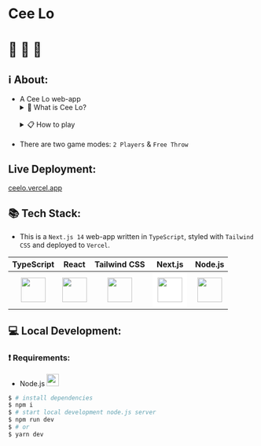# Cee Lo

# 🎲 🎲 🎲

## ℹ️ About:

- A Cee Lo web-app
    <details>
      <summary>
      🤔 What is Cee Lo?
      </summary>
      <a href="https://en.wikipedia.org/wiki/Cee-lo">Cee Lo</a> (pronounced "See Low") is a game played with three six-sided dice.  The name comes from the Chinese Sì-Wŭ-Liù (四五六), meaning "four-five-six" and rolling a 4, 5, 6 is the goal.
      </details>
      <br>
    <details>
        <summary>
        📋 How to play
        </summary>
        Each player rolls all three dice at once.  If two dice are the same number, the player's score for that round is the value of the third die.  If no doubles are found, you roll again.  <br>Special rolls:<br><ul><li>4, 5, 6 is Cee Lo and is an automatic win.</li><li>Three of a kind (aka "trips") is also an automatic win.</li><li>1, 2, 3 is an automatic loss.</li></ul>
    </details>
    <br>
- There are two game modes: `2 Players` & `Free Throw`

## Live Deployment:

[ceelo.vercel.app](https://ceelo.vercel.app/)

## 📚 Tech Stack:

- This is a `Next.js 14` web-app written in `TypeScript`, styled with `Tailwind CSS` and deployed to `Vercel`.

|                                        TypeScript                                        |                                         React                                         |                                         Tailwind CSS                                         |                                                              Next.js                                                               |                                          Node.js                                          |
| :--------------------------------------------------------------------------------------: | :-----------------------------------------------------------------------------------: | :------------------------------------------------------------------------------------------: | :--------------------------------------------------------------------------------------------------------------------------------: | :---------------------------------------------------------------------------------------: |
| <img src="https://cdn.worldvectorlogo.com/logos/typescript.svg" width="50" height="50"/> | <img src="https://cdn.worldvectorlogo.com/logos/react-2.svg" width="50" height="50"/> | <img src="https://cdn.worldvectorlogo.com/logos/tailwind-css-2.svg" width="50" height="50"/> | <img src="https://cdn.worldvectorlogo.com/logos/next-js.svg" style="background-color:white;padding:10px;" width="50" height="50"/> | <img src="https://cdn.worldvectorlogo.com/logos/nodejs-icon.svg" width="50" height="50"/> |

## 💻 Local Development:

### ❗️ Requirements:

- Node.js <img src="https://cdn.worldvectorlogo.com/logos/nodejs-icon.svg" width="25" height="25"/>

```bash
$ # install dependencies
$ npm i
$ # start local development node.js server
$ npm run dev
$ # or
$ yarn dev
```

<!-- This is a [Next.js](https://nextjs.org/) project bootstrapped with [`create-next-app`](https://github.com/vercel/next.js/tree/canary/packages/create-next-app).

## Getting Started

First, run the development server:

```bash
npm run dev
# or
yarn dev
# or
pnpm dev
# or
bun dev
```

Open [http://localhost:3000](http://localhost:3000) with your browser to see the result.

You can start editing the page by modifying `app/page.tsx`. The page auto-updates as you edit the file.

This project uses [`next/font`](https://nextjs.org/docs/basic-features/font-optimization) to automatically optimize and load Inter, a custom Google Font.

## Learn More

To learn more about Next.js, take a look at the following resources:

- [Next.js Documentation](https://nextjs.org/docs) - learn about Next.js features and API.
- [Learn Next.js](https://nextjs.org/learn) - an interactive Next.js tutorial.

You can check out [the Next.js GitHub repository](https://github.com/vercel/next.js/) - your feedback and contributions are welcome!

## Deploy on Vercel

The easiest way to deploy your Next.js app is to use the [Vercel Platform](https://vercel.com/new?utm_medium=default-template&filter=next.js&utm_source=create-next-app&utm_campaign=create-next-app-readme) from the creators of Next.js.

Check out our [Next.js deployment documentation](https://nextjs.org/docs/deployment) for more details. -->
